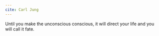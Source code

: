 ```yaml
---
cite: Carl Jung
---
```


Until you make the unconscious conscious, it will direct your life and you will call it fate.
